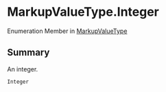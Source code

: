# MarkupValueType.Integer

Enumeration Member in [MarkupValueType](/api/csharp/yarn.markup.markupvaluetype.md)

## Summary

An integer.

```csharp
Integer
```

